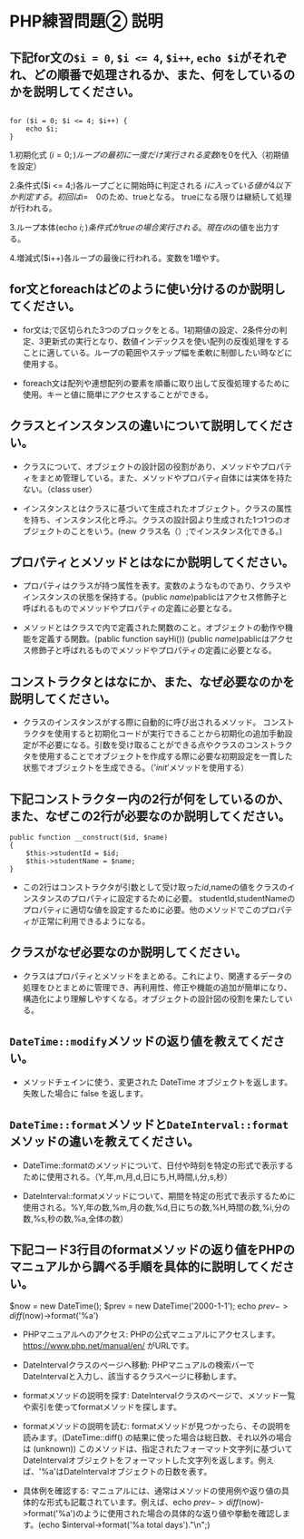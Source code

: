 # PHP練習問題② 説明

## 下記for文の`$i = 0`, `$i <= 4`, `$i++`, `echo $i`がそれぞれ、どの順番で処理されるか、また、何をしているのかを説明してください。
```

for ($i = 0; $i <= 4; $i++) {
    echo $i;
}
```

1.初期化式 ($i = 0;)ループの最初に一度だけ実行される
　変数$iを0を代入（初期値を設定） 　

2.条件式($i <= 4;)各ループごとに開始時に判定される $iに入っている値が　　
4以下か判定する。初回は$i=　0のため、trueとなる。 trueになる限りは継続して処理が行われる。 

3.ループ本体(echo $i;)条件式がtrueの場合実行される。現在の$iの値を出力する。 

4.増減式($i++)各ループの最後に行われる。変数を1増やす。

## for文とforeachはどのように使い分けるのか説明してください。
- for文は;で区切られた3つのブロックをとる。1初期値の設定、2条件分の判定、3更新式の実行となり、数値インデックスを使い配列の反復処理をすることに適している。ループの範囲やステップ幅を柔軟に制御したい時などに使用する。

- foreach文は配列や連想配列の要素を順番に取り出して反復処理するために使用。キーと値に簡単にアクセスすることができる。　 

## クラスとインスタンスの違いについて説明してください。
- クラスについて、オブジェクトの設計図の役割があり、メソッドやプロパティをまとめ管理している。また、メソッドやプロパティ自体には実体を持たない。（class user）

- インスタンスとはクラスに基づいて生成されたオブジェクト。クラスの属性を持ち、インスタンス化と呼ぶ。クラスの設計図より生成された1つ1つのオブジェクトのことをいう。(new クラス名（）;でインスタンス化できる。)

## プロパティとメソッドとはなにか説明してください。
- プロパティはクラスが持つ属性を表す。変数のようなものであり、クラスやインスタンスの状態を保持する。(public $name)$pablicはアクセス修飾子と呼ばれるものでメソッドやプロパティの定義に必要となる。

- メソッドとはクラスで内で定義された関数のこと。オブジェクトの動作や機能を定義する関数。(pablic function sayHi())
(public $name)$pablicはアクセス修飾子と呼ばれるものでメソッドやプロパティの定義に必要となる。
 
## コンストラクタとはなにか、また、なぜ必要なのかを説明してください。
- クラスのインスタンスがする際に自動的に呼び出されるメソッド。
コンストラクタを使用すると初期化コードが実行できることから初期化の追加手動設定が不必要になる。引数を受け取ることができる点やクラスのコンストラクタを使用することでオブジェクトを作成する際に必要な初期設定を一貫した状態でオブジェクトを生成できる。（’_init_’メソッドを使用する）


## 下記コンストラクター内の2行が何をしているのか、また、なぜこの2行が必要なのか説明してください。
```
public function __construct($id, $name)
{
    $this->studentId = $id;
    $this->studentName = $name;
}
```
- この2行はコンストラクタが引数として受け取った$id,$nameの値をクラスのインスタンスのプロパティに設定するために必要。
studentId,studentNameのプロパティに適切な値を設定するために必要。他のメソッドでこのプロパティが正常に利用できるようになる。

## クラスがなぜ必要なのか説明してください。
- クラスはプロパティとメソッドをまとめる。これにより、関連するデータの処理をひとまとめに管理でき、再利用性、修正や機能の追加が簡単になり、構造化により理解しやすくなる。オブジェクトの設計図の役割を果たしている。
 
## `DateTime::modify`メソッドの返り値を教えてください。
- メソッドチェインに使う、変更された DateTime オブジェクトを返します。失敗した場合に false を返します。 
 

## `DateTime::format`メソッドと`DateInterval::format`メソッドの違いを教えてください。
- DateTime::formatのメソッドについて、日付や時刻を特定の形式で表示するために使用される。（Y,年,m,月,d,日にち,H,時間,i,分,s,秒）

- DateInterval::formatメソッドについて、期間を特定の形式で表示するために使用される。%Y,年の数,%m,月の数,%d,日にちの数,%H,時間の数,%i,分の数,%s,秒の数,%a,全体の数）
 

## 下記コード3行目のformatメソッドの返り値をPHPのマニュアルから調べる手順を具体的に説明してください。

$now = new DateTime();
$prev = new DateTime('2000-1-1');
echo $prev->diff($now)->format('%a')

- PHPマニュアルへのアクセス: PHPの公式マニュアルにアクセスします。
 https://www.php.net/manual/en/ がURLです。

- DateIntervalクラスのページへ移動: PHPマニュアルの検索バーでDateIntervalと入力し、該当するクラスページに移動します。

- formatメソッドの説明を探す: DateIntervalクラスのページで、メソッド一覧や索引を使ってformatメソッドを探します。

- formatメソッドの説明を読む: formatメソッドが見つかったら、その説明を読みます。(DateTime::diff() の結果に使った場合は総日数、それ以外の場合は (unknown))
このメソッドは、指定されたフォーマット文字列に基づいてDateIntervalオブジェクトをフォーマットした文字列を返します。例えば、'%a'はDateIntervalオブジェクトの日数を表す。

- 具体例を確認する: マニュアルには、通常はメソッドの使用例や返り値の具体的な形式も記載されています。例えば、echo $prev->diff($now)->format('%a')のように使用された場合の具体的な返り値や挙動を確認します。(echo $interval->format('%a total days')."\n";)



